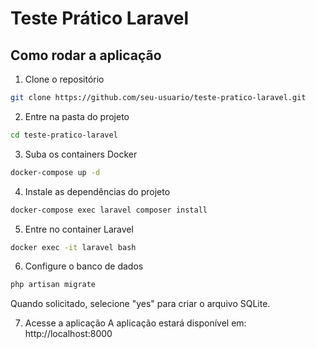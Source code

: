 # Teste Prático Laravel

## Como rodar a aplicação

1. Clone o repositório
```bash
git clone https://github.com/seu-usuario/teste-pratico-laravel.git
```

2. Entre na pasta do projeto
```bash
cd teste-pratico-laravel
```

3. Suba os containers Docker
```bash
docker-compose up -d
```

4. Instale as dependências do projeto
```bash
docker-compose exec laravel composer install
```

5. Entre no container Laravel
```bash
docker exec -it laravel bash
```

6. Configure o banco de dados
```bash
php artisan migrate
```
Quando solicitado, selecione "yes" para criar o arquivo SQLite.

7. Acesse a aplicação
A aplicação estará disponível em: http://localhost:8000

